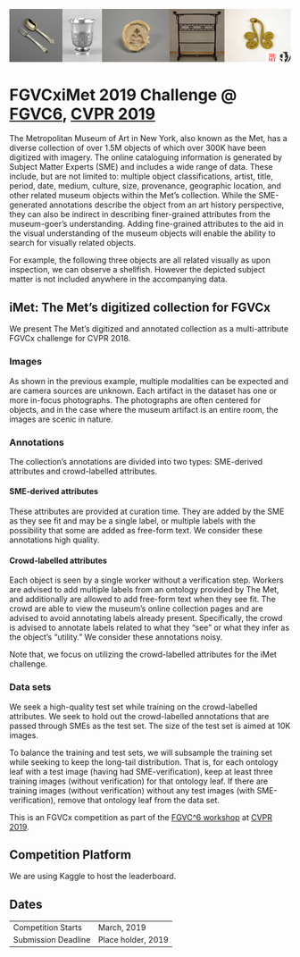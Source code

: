 ![Banner](chenyang/assets/banner.png?raw=true)

# FGVCxiMet 2019 Challenge @ [FGVC6](https://sites.google.com/view/fgvc6/home), [CVPR 2019](http://cvpr2019.thecvf.com/)
The Metropolitan Museum of Art in New York, also known as the Met, has a diverse collection of over 1.5M objects of which over  300K have been digitized with imagery.  The online cataloguing  information is  generated by Subject Matter Experts (SME) and includes a wide range of data.  These include, but are not limited to: multiple object classifications, artist, title, period, date, medium, culture, size, provenance, geographic location, and other related museum objects within the Met’s collection.  While the SME-generated annotations describe the object from an art history perspective, they can also be indirect in describing finer-grained attributes from the museum-goer’s understanding.  Adding fine-grained attributes to the aid in the visual understanding of the museum objects will enable the ability to search for visually related objects.   

For example, the following three objects are all related visually as upon inspection, we can observe a shellfish.  However  the depicted subject matter is not included anywhere in the accompanying data.

## iMet: The Met’s digitized collection for FGVCx
We present The Met’s digitized and annotated collection as a multi-attribute FGVCx challenge for CVPR 2018.  
### Images
As shown in the previous example, multiple modalities can be expected and are camera sources are unknown.  Each artifact in the dataset has one or more in-focus photographs.  The photographs are often centered for objects, and in the case where the museum artifact is an entire room, the images are scenic in nature.
### Annotations
The collection’s annotations are divided into two types: SME-derived attributes and crowd-labelled attributes.
#### SME-derived attributes
These attributes are provided at curation time.  They are added by the SME as they see fit and may be a single label, or multiple labels with the possibility that some are added as free-form text.  We consider these annotations high quality.
#### Crowd-labelled attributes
Each object is seen by a single worker without a verification step.  Workers are advised to add multiple labels from an ontology provided by The Met, and additionally are allowed to add free-form text when they see fit.  The crowd are able to view the museum’s online collection pages  and are advised to avoid annotating labels already present.  Specifically, the crowd is advised to annotate labels related to what they “see” or what they infer as the object’s “utility.”   We consider these annotations noisy.

Note that, we focus on utilizing the crowd-labelled attributes for the iMet challenge.
### Data sets
We seek a high-quality test set while training on the crowd-labelled attributes.  We seek to hold out the crowd-labelled annotations that are passed through SMEs as the test set.  The size of the test set is aimed at 10K images.

To balance the training and test sets, we will subsample the training set while seeking to keep the long-tail distribution.  That is, for each ontology leaf with a test image (having had SME-verification), keep at least three training images (without verification) for that ontology leaf.  If there are training images (without verification) without any test images (with SME-verification), remove that ontology leaf from the data set.


This is an FGVCx competition as part of the [FGVC^6 workshop](https://sites.google.com/view/fgvc6/home) at [CVPR 2019](http://cvpr2019.thecvf.com/). 

## Competition Platform
We are using Kaggle to host the leaderboard.

## Dates
|||
|------|---------------|
Competition Starts |March, 2019|
Submission Deadline|Place holder, 2019|

